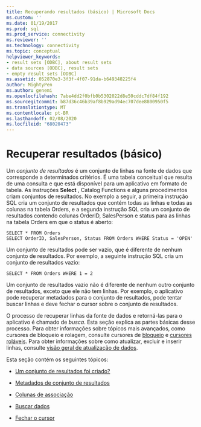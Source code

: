 ```yaml
---
title: Recuperando resultados (básico) | Microsoft Docs
ms.custom: ''
ms.date: 01/19/2017
ms.prod: sql
ms.prod_service: connectivity
ms.reviewer: ''
ms.technology: connectivity
ms.topic: conceptual
helpviewer_keywords:
- result sets [ODBC], about result sets
- data sources [ODBC], result sets
- empty result sets [ODBC]
ms.assetid: 052870e3-3f3f-4f07-91da-b649348225f4
author: MightyPen
ms.author: genemi
ms.openlocfilehash: 7abe4dd2f0bfb0b5302022d8e50cddc7df84f192
ms.sourcegitcommit: b87d36c46b39af8b929ad94ec707dee8800950f5
ms.translationtype: MT
ms.contentlocale: pt-BR
ms.lasthandoff: 02/08/2020
ms.locfileid: "68020473"
---
```

# <a name="retrieving-results-basic"></a>Recuperar resultados (básico)
Um *conjunto de resultados* é um conjunto de linhas na fonte de dados que corresponde a determinados critérios. É uma tabela conceitual que resulta de uma consulta e que está disponível para um aplicativo em formato de tabela. As instruções **Select** , Catalog Functions e alguns procedimentos criam conjuntos de resultados. No exemplo a seguir, a primeira instrução SQL cria um conjunto de resultados que contém todas as linhas e todas as colunas na tabela Orders, e a segunda instrução SQL cria um conjunto de resultados contendo colunas OrderID, SalesPerson e status para as linhas na tabela Orders em que o status é aberto:  
  
```  
SELECT * FROM Orders  
SELECT OrderID, SalesPerson, Status FROM Orders WHERE Status = 'OPEN'  
```  
  
 Um conjunto de resultados pode ser vazio, que é diferente de nenhum conjunto de resultados. Por exemplo, a seguinte instrução SQL cria um conjunto de resultados vazio:  
  
```  
SELECT * FROM Orders WHERE 1 = 2  
```  
  
 Um conjunto de resultados vazio não é diferente de nenhum outro conjunto de resultados, exceto que ele não tem linhas. Por exemplo, o aplicativo pode recuperar metadados para o conjunto de resultados, pode tentar buscar linhas e deve fechar o cursor sobre o conjunto de resultados.  
  
 O processo de recuperar linhas da fonte de dados e retorná-las para o aplicativo é chamado de *busca*. Esta seção explica as partes básicas desse processo. Para obter informações sobre tópicos mais avançados, como cursores de bloqueio e rolagem, consulte cursores de [bloqueio](../../../odbc/reference/develop-app/block-cursors.md) e [cursores roláveis](../../../odbc/reference/develop-app/scrollable-cursors.md). Para obter informações sobre como atualizar, excluir e inserir linhas, consulte [visão geral de atualização de dados](../../../odbc/reference/develop-app/updating-data-overview.md).  
  
 Esta seção contém os seguintes tópicos:  
  
-   [Um conjunto de resultados foi criado?](../../../odbc/reference/develop-app/was-a-result-set-created.md)  
  
-   [Metadados de conjunto de resultados](../../../odbc/reference/develop-app/result-set-metadata.md)  
  
-   [Colunas de associação](../../../odbc/reference/develop-app/binding-columns.md)  
  
-   [Buscar dados](../../../odbc/reference/develop-app/fetching-data.md)  
  
-   [Fechar o cursor](../../../odbc/reference/develop-app/closing-the-cursor.md)
